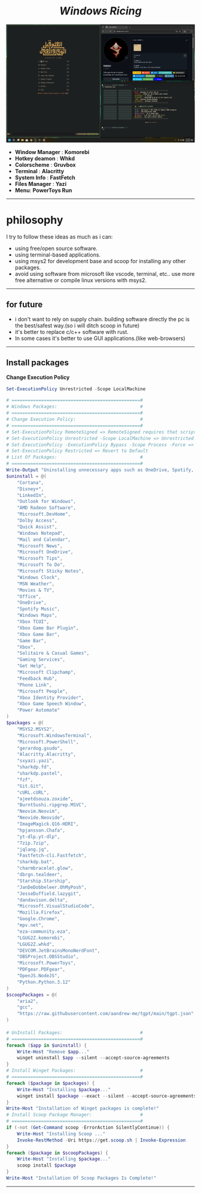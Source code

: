 <h1 align="center"><i>Windows Ricing</i></h1>

![alt text](./assets/screen.png)

- **Window Manager** : **Komorebi**
- **Hotkey deamon** : **Whkd**
- **Colorscheme** : **Gruvbox**
- **Terminal** : **Alacritty**
- **System Info** : **FastFetch**
- **Files Manager** : **Yazi**
- **Menu**: **PowerToys Run**

---

# philosophy

I try to follow these ideas as much as i can:

- using free/open source software.
- using terminal-based applications.
- using msys2 for development base and scoop for installing any other packages.
- avoid using software from microsoft like vscode, terminal, etc.. use more free alternative or compile linux versions with msys2.

---

## for future

- i don't want to rely on supply chain. building software directly the pc is the best/safest way.(so i will ditch scoop in future)
- it's better to replace c/c++ software with rust.
- In some cases it's better to use GUI applications.(like web-browsers)

---

## Install packages

**Change Execution Policy**

```powershell
Set-ExecutionPolicy Unrestricted -Scope LocalMachine
```

```powershell
# ================================================#
# Windows Packages:				                  #
# ================================================#
# Change Execution Policy:                        #
# ================================================#
# Set-ExecutionPolicy RemoteSigned => RemoteSigned requires that scripts downloaded from the internet have a digital signature# Set-ExecutionPolicy Unrestricted -Scope LocalMachine =>
# Set-ExecutionPolicy Unrestricted -Scope LocalMachine => Unrestricted does not enforce any restrictions
# Set-ExecutionPolicy -ExecutionPolicy Bypass -Scope Process -Force => Bypass In Current Session Only
# Set-ExecutionPolicy Restricted => Revert to Default
# List Of Packages:	                              #
# ================================================#
Write-Output "Uninstalling unnecessary apps such as OneDrive, Spotify, and Disney+..."
$uninstall = @(
    "Cortana",
    "Disney+",
    "LinkedIn",
    "Outlook for Windows",
    "AMD Radeon Software",
    "Microsoft.DevHome",
    "Dolby Access",
    "Quick Assist",
    "Windows Notepad",
    "Mail and Calendar",
    "Microsoft News",
    "Microsoft OneDrive",
    "Microsoft Tips",
    "Microsoft To Do",
    "Microsoft Sticky Notes",
    "Windows Clock",
    "MSN Weather",
    "Movies & TV",
    "Office",
    "OneDrive",
    "Spotify Music",
    "Windows Maps",
    "Xbox TCUI",
    "Xbox Game Bar Plugin",
    "Xbox Game Bar",
    "Game Bar",
    "Xbox",
    "Solitaire & Casual Games",
    "Gaming Services",
    "Get Help",
    "Microsoft Clipchamp",
    "Feedback Hub",
    "Phone Link",
    "Microsoft People",
    "Xbox Identity Provider",
    "Xbox Game Speech Window",
    "Power Automate"
)
$packages = @(
    "MSYS2.MSYS2",
    "Microsoft.WindowsTerminal",
    "Microsoft.PowerShell",
    "gerardog.gsudo",
    "Alacritty.Alacritty",
    "sxyazi.yazi",
    "sharkdp.fd",
    "sharkdp.pastel",
    "fzf",
    "Git.Git",
    "cURL.cURL",
    "ajeetdsouza.zoxide",
    "BurntSushi.ripgrep.MSVC",
    "Neovim.Neovim",
    "Neovide.Neovide",
    "ImageMagick.Q16-HDRI",
    "hpjansson.Chafa",
    "yt-dlp.yt-dlp",
    "7zip.7zip",
    "jqlang.jq",
    "Fastfetch-cli.Fastfetch",
    "sharkdp.bat",
    "charmbracelet.glow",
    "dbrgn.tealdeer",
    "Starship.Starship",
    "JanDeDobbeleer.OhMyPosh",
    "JesseDuffield.lazygit",
    "dandavison.delta",
    "Microsoft.VisualStudioCode",
    "Mozilla.Firefox",
    "Google.Chrome",
    "mpv.net",
    "eza-community.eza",
    "LGUG2Z.komorebi",
    "LGUG2Z.whkd",
    "DEVCOM.JetBrainsMonoNerdFont",
    "OBSProject.OBSStudio",
    "Microsoft.PowerToys",
    "PDFgear.PDFgear",
    "OpenJS.NodeJS",
    "Python.Python.3.12"
)
$scoopPackages = @(
    "aria2",
    "gcc",
    "https://raw.githubusercontent.com/aandrew-me/tgpt/main/tgpt.json"
)

# UnInstall Packages:	                          #
# ================================================#
foreach ($app in $uninstall) {
    Write-Host "Remove $app..."
    winget uninstall $app --silent --accept-source-agreements
}
# Install Winget Packages:	                      #
# ================================================#
foreach ($package in $packages) {
    Write-Host "Installing $package..."
    winget install $package --exact --silent --accept-source-agreements --accept-package-agreements
}
Write-Host "Installation of Winget packages is complete!"
# Install Scoop Package Manager:	              #
# ================================================#
if (-not (Get-Command scoop -ErrorAction SilentlyContinue)) {
    Write-Host "Installing Scoop ..."
    Invoke-RestMethod -Uri https://get.scoop.sh | Invoke-Expression
}
foreach ($package in $scoopPackages) {
    Write-Host "Installing $package..."
    scoop install $package
}
Write-Host "Installation Of Scoop Packages Is Complete!"
```

---
